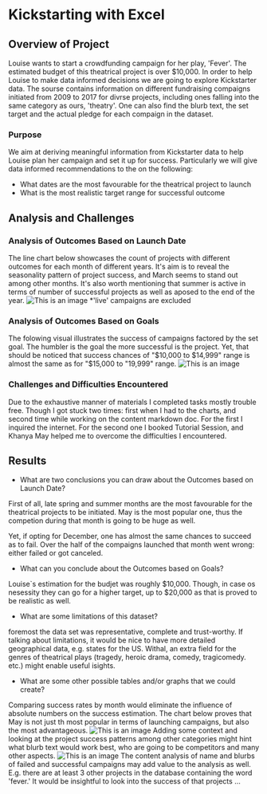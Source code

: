 # Kickstarting with Excel

## Overview of Project
Louise wants to start a crowdfunding campaign for her play, 'Fever'. The estimated budget of this theatrical project is over $10,000. In order to help Louise to make data informed decisions we are going to explore Kickstarter data. The sourse contains information on different fundraising compaigns initiated from 2009 to 2017 for divrse projects, including ones falling into the same category as ours, 'theatry'. One can also find the blurb text, the set target and the actual pledge for each compaign in the dataset.

### Purpose
We aim at deriving meaningful information from Kickstarter data to help Louise plan her campaign and set it up for success. Particularly we will give data informed recommendations to the on the following:
* What dates are the most favourable for the theatrical project to launch
* What is the most realistic target range for successful outcome


## Analysis and Challenges

### Analysis of Outcomes Based on Launch Date
The line chart below showcases the count of projects with different outcomes for each month of different years. It's aim is to reveal the seasonality pattern of project success, and March seems to stand out among other months. It's also worth mentioning that summer is active in terms of number of successful projects as well as aposed to the end of the year.
![This is an image](https://github.com/ArmineKhanan/kickstarter-analysis/blob/main/Theater_Outcomes_vs_Launch.png)
*'live' campaigns are excluded

### Analysis of Outcomes Based on Goals
The folowing visual illustrates the success of campaigns factored by the set goal. The humbler is the goal the more successful is the project. Yet, that should be noticed that success chances of "$10,000 to $14,999" range is almost the same as for "$15,000 to "19,999" range.
![This is an image](https://github.com/ArmineKhanan/kickstarter-analysis/blob/main/Outcomes_vs_Goals.png)

### Challenges and Difficulties Encountered
Due to the exhaustive manner of materials I completed tasks mostly trouble free. Though I got stuck two times: first when I had to the charts, and second time while working on the content markdown doc. For the first I inquired the internet. For the second one I booked Tutorial Session, and Khanya May helped me to overcome the difficulties I encountered. 



## Results

- What are two conclusions you can draw about the Outcomes based on Launch Date?

First of all, late spring and summer months are the most favourable for the theatrical projects to be initiated. May is the most popular one, thus the competion during that month is going to be huge as well.

Yet, if opting for December, one has almost the same chances to succeed as to fail. Over the half of the compaigns launched that month went wrong: either failed or got canceled. 

- What can you conclude about the Outcomes based on Goals?

Louise`s estimation for the budjet was roughly $10,000. Though, in case os nesessity they can go for a higher target, up to $20,000 as that is proved to be realistic as well.

- What are some limitations of this dataset?

foremost the data set was representative, complete and trust-worthy. If talking about limitations, it would be nice to have more detailed geographical data, e.g. states for the US. Withal, an extra field for the genres of theatrical plays (tragedy, heroic drama, comedy, tragicomedy. etc.) might enable useful isights.

- What are some other possible tables and/or graphs that we could create?

Comparing success rates by month would eliminate the influence of absolute numbers on the success estimation. The chart below proves that May is not just th most popular in terms of launching campaigns, but also the most advantageous.
![This is an image](https://github.com/ArmineKhanan/kickstarter-analysis/blob/main/Success_Rate_by_Month.png)
Adding some context and looking at the project success patterns among other categories might hint what blurb text would work best, who are going to be competitors and many other aspects.
![This is an image](https://github.com/ArmineKhanan/kickstarter-analysis/blob/main/Project_Outcomes_by_Category.png)
The content analysis of name and blurbs of failed and successful campaigns may add value to the analysis as well. E.g. there are at least 3 other projects in the database containing the word 'fever.' It would be insightful to look into the success of that projects ...
